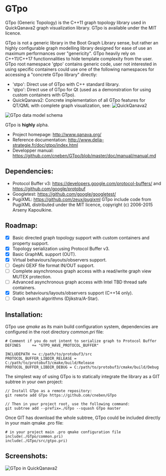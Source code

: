 # GTpo

GTpo (Generic Topology) is the C++11 graph topology library used in QuickQanava2 graph visualization library. GTpo is available under the 
MIT licence.

GTpo is not a generic library in the Boot Graph Library sense, but rather an highly configurable graph modelling library designed for
ease of use an maximum performances over "genericity". GTpo heavily rely on C++11/C++17 functionnalities to hide template complexity from the user. GTpo
root namespace 'gtpo' contains generic code, user not interested in using specific containers could use one of the following namespaces for accessing a 
"concrete GTpo library" directly:
    
* 'stpo': Direct use of GTpo with C++ standard library.
* 'qtpo': Direct use of GTpo for Qt (used as a demonstration for using custom containers with GTpo).
* QuickQanava2: Concrete implementation of all GTpo features for QT/QML with complete graph visualization, see: ![QuickQanava2](https://github.com/cneben/QuickQanava)

![GTpo data model schema](https://github.com/cneben/GTpo/blob/master/doc/graph-datamodel.png)

GTpo is **highly** alpha.

+ Project homepage: http://www.qanava.org/
+ Reference documentation: http://www.delia-strategie.fr/doc/gtpo/index.html
+ Developper manual: https://github.com/cneben/GTpo/blob/master/doc/manual/manual.md

## Dependencies:
* Protocol Buffer v3: https://developers.google.com/protocol-buffers/ and https://github.com/google/protobuf
* Googletest: https://github.com/google/googletest/ 
* PugiXML: https://github.com/zeux/pugixml
	GTpo include code from PugiXML distributed under the MIT licence, copyright (c) 2006-2015 Arseny Kapoulkine.

## Roadmap:

- [X] Basic directed graph topology support with custom containers and property support.
- [X] Topology serialization using Protocol Buffer v3.
- [X] Basic GraphML support (OUT).
- [X] Virtual behaviours/layouts/observers support.
- [ ] Gephi GEXF file format IN/OUT support.
- [ ] Complete asynchronous graph access with a read/write graph view MUTEX protection.
- [ ] Advanced asynchronous graph access with Intel TBD thread safe containers.
- [X] Static behaviours/layouts/observers support (C++14 only).
- [ ] Graph search algorithms (Djikstra/A-Star).

## Installation:
GTpo use _qmake_ as its main build configuration system, dependencies are configured in the root directory _common.pri_ file:

~~~~~~~~~~~~~{.cpp}
# Comment if you do not intent to serialize graph to Protocol Buffer
DEFINES     += "GTPO_HAVE_PROTOCOL_BUFFER"

INCLUDEPATH += c:/path/to/protobuf3/src
PROTOCOL_BUFFER_LIBDIR_RELEASE = C:/path/to/protobuf3/cmake/build/Release
PROTOCOL_BUFFER_LIBDIR_DEBUG = C:/path/to/protobuf3/cmake/build/Debug
~~~~~~~~~~~~~

The simplest way of using GTpo is to statically integrate the library as a GIT subtree in your own project:

~~~~~~~~~~~~~{.cpp}
// Install GTpo as a remote repository:
git remote add GTpo https://github.com/cneben/GTpo

// Then in your project root, use the following command:
git subtree add --prefix=./GTpo --squash GTpo master 
~~~~~~~~~~~~~

Once GIT has download the whole subtree, GTpo could be included directly in your main
qmake .pro file:

~~~~~~~~~~~~~{.cpp}
# in your project main .pro qmake configuration file
include(./GTpo/common.pri)
include(./GTpo/src/gtpo.pri)
~~~~~~~~~~~~~

## Screenshots:
![GTpo in QuickQanava2](https://github.com/cneben/QuickQanava/blob/master/doc/samples/topology.png)


